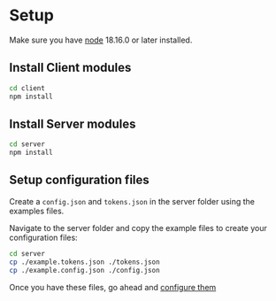 # Setup

Make sure you have [node](https://nodejs.org/) 18.16.0 or later installed.

## Install Client modules

```sh
cd client
npm install
```

## Install Server modules

```sh
cd server
npm install
```

## Setup configuration files

Create a `config.json` and `tokens.json` in the server folder using the examples files.

Navigate to the server folder and copy the example files to create your configuration files:

```bash
cd server
cp ./example.tokens.json ./tokens.json
cp ./example.config.json ./config.json

```

Once you have these files, go ahead and [configure them](CONFIGURATION.md)
